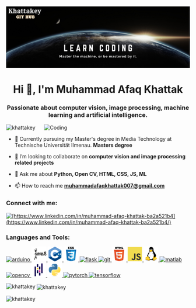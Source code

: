 ![logo](https://github.com/Khattakey/Khattakey/blob/main/Learn%20Coding.png)
<h1 align="center">Hi 👋, I'm Muhammad Afaq Khattak</h1>
<h3 align="center">Passionate about computer vision, image processing, machine learning and artificial intelligence.</h3>

<img align = "right" alt = "Coding" width = "400" src="https://media0.giphy.com/media/v1.Y2lkPTc5MGI3NjExdTd3d25tdG0wOXdlNzllYWFybGdpMTB5NGYwdnJjbXdxdWRzbzNyaCZlcD12MV9naWZzX3NlYXJjaCZjdD1n/pOEbLRT4SwD35IELiQ/giphy-downsized.gif">

<p align="left"> <img src="https://komarev.com/ghpvc/?username=khattakey&label=Profile%20views&color=0e75b6&style=flat" alt="khattakey" /> </p>

- 🔭 Currently pursuing my Master's degree in Media Technology at Technische Universität Ilmenau. **Masters degree**

- 👯 I’m looking to collaborate on **computer vision and image processing related projects**

- 💬 Ask me about **Python, Open CV, HTML, CSS, JS, ML**

- 📫 How to reach me **muhammadafaqkhattak007@gmail.com**

<h3 align="left">Connect with me:</h3>
<p align="left">
<a href="https://linkedin.com/in/https://www.linkedin.com/in/muhammad-afaq-khattak-ba2a521b4" target="blank"><img align="center" src="https://raw.githubusercontent.com/rahuldkjain/github-profile-readme-generator/master/src/images/icons/Social/linked-in-alt.svg" alt="[https://www.linkedin.com/in/muhammad-afaq-khattak-ba2a521b4](https://www.linkedin.com/in/muhammad-afaq-khattak-ba2a521b4/)" height="30" width="40" /></a>
</p>

<h3 align="left">Languages and Tools:</h3>
<p align="left"> <a href="https://www.arduino.cc/" target="_blank" rel="noreferrer"> <img src="https://cdn.worldvectorlogo.com/logos/arduino-1.svg" alt="arduino" width="40" height="40"/> </a> <a href="https://canvasjs.com" target="_blank" rel="noreferrer"> <img src="https://raw.githubusercontent.com/Hardik0307/Hardik0307/master/assets/canvasjs-charts.svg" alt="canvasjs" width="40" height="40"/> </a> <a href="https://www.w3schools.com/cpp/" target="_blank" rel="noreferrer"> <img src="https://raw.githubusercontent.com/devicons/devicon/master/icons/cplusplus/cplusplus-original.svg" alt="cplusplus" width="40" height="40"/> </a> <a href="https://www.w3schools.com/css/" target="_blank" rel="noreferrer"> <img src="https://raw.githubusercontent.com/devicons/devicon/master/icons/css3/css3-original-wordmark.svg" alt="css3" width="40" height="40"/> </a> <a href="https://flask.palletsprojects.com/" target="_blank" rel="noreferrer"> <img src="https://www.vectorlogo.zone/logos/pocoo_flask/pocoo_flask-icon.svg" alt="flask" width="40" height="40"/> </a> <a href="https://git-scm.com/" target="_blank" rel="noreferrer"> <img src="https://www.vectorlogo.zone/logos/git-scm/git-scm-icon.svg" alt="git" width="40" height="40"/> </a> <a href="https://www.w3.org/html/" target="_blank" rel="noreferrer"> <img src="https://raw.githubusercontent.com/devicons/devicon/master/icons/html5/html5-original-wordmark.svg" alt="html5" width="40" height="40"/> </a> <a href="https://developer.mozilla.org/en-US/docs/Web/JavaScript" target="_blank" rel="noreferrer"> <img src="https://raw.githubusercontent.com/devicons/devicon/master/icons/javascript/javascript-original.svg" alt="javascript" width="40" height="40"/> </a> <a href="https://www.linux.org/" target="_blank" rel="noreferrer"> <img src="https://raw.githubusercontent.com/devicons/devicon/master/icons/linux/linux-original.svg" alt="linux" width="40" height="40"/> </a> <a href="https://www.mathworks.com/" target="_blank" rel="noreferrer"> <img src="https://upload.wikimedia.org/wikipedia/commons/2/21/Matlab_Logo.png" alt="matlab" width="40" height="40"/> </a> <a href="https://opencv.org/" target="_blank" rel="noreferrer"> <img src="https://www.vectorlogo.zone/logos/opencv/opencv-icon.svg" alt="opencv" width="40" height="40"/> </a> <a href="https://pandas.pydata.org/" target="_blank" rel="noreferrer"> <img src="https://raw.githubusercontent.com/devicons/devicon/2ae2a900d2f041da66e950e4d48052658d850630/icons/pandas/pandas-original.svg" alt="pandas" width="40" height="40"/> </a> <a href="https://www.python.org" target="_blank" rel="noreferrer"> <img src="https://raw.githubusercontent.com/devicons/devicon/master/icons/python/python-original.svg" alt="python" width="40" height="40"/> </a> <a href="https://pytorch.org/" target="_blank" rel="noreferrer"> <img src="https://www.vectorlogo.zone/logos/pytorch/pytorch-icon.svg" alt="pytorch" width="40" height="40"/> </a> <a href="https://www.tensorflow.org" target="_blank" rel="noreferrer"> <img src="https://www.vectorlogo.zone/logos/tensorflow/tensorflow-icon.svg" alt="tensorflow" width="40" height="40"/> </a> </p>

<p><img align="left" src="https://github-readme-stats.vercel.app/api/top-langs?username=khattakey&show_icons=true&locale=en&layout=compact" alt="khattakey" /></p>

<p>&nbsp;<img align="center" src="https://github-readme-stats.vercel.app/api?username=khattakey&show_icons=true&locale=en" alt="khattakey" /></p>

<p><img align="center" src="https://github-readme-streak-stats.herokuapp.com/?user=khattakey&" alt="khattakey" /></p>
